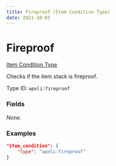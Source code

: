 ```yaml
---
title: Fireproof (Item Condition Type)
date: 2021-10-03
---
```


# Fireproof

[Item Condition Type](../item_condition_types.md)

Checks if the item stack is fireproof.

Type ID: `apoli:fireproof`


### Fields

_None._


### Examples

```json
"item_condition": {
    "type": "apoli:fireproof"
}
```
